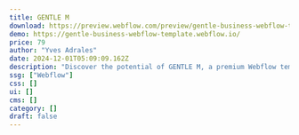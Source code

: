 ```yaml
---
title: GENTLE M
download: https://preview.webflow.com/preview/gentle-business-webflow-template?utm_medium=preview_link&utm_source=designer&utm_content=gentle-business-webflow-template&preview=94107861b4b4a41aff2305a8686d4594&workflow=preview
demo: https://gentle-business-webflow-template.webflow.io/
price: 79
author: "Yves Adrales"
date: 2024-12-01T05:09:09.162Z
description: "Discover the potential of GENTLE M, a premium Webflow template tailored for startup businesses. Elevate your online presence with cutting-edge design, seamless e-commerce integration, and top-tier professional services."
ssg: ["Webflow"]
css: []
ui: []
cms: []
category: []
draft: false
---
```

